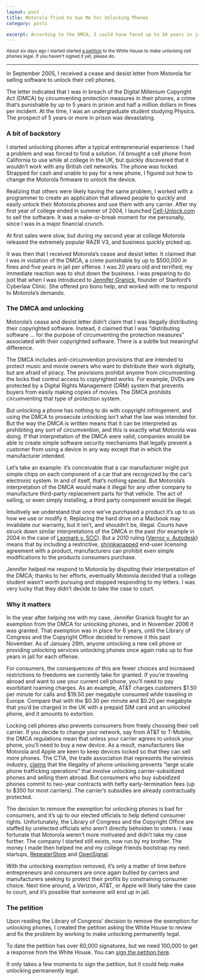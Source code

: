 ```yaml
---
layout: post
title: Motorola Tried to Sue Me For Unlocking Phones
category: posts

excerpt: According to the DMCA, I could have faced up to 10 years in jail. Read the story, and why I started an petition to the White House to keep unlocking legal.
---
```


<sub>About six days ago I started started [a petition](https://petitions.whitehouse.gov/petition/make-unlocking-cell-phones-legal/1g9KhZG7) to the White House to make unlocking cell phones legal. If you haven't signed it yet, please do.</sub>

---
 
In September 2005, I received a cease and desist letter from Motorola for selling software to unlock their cell phones.

The letter indicated that I was in breach of the Digital Millenium Copyright Act (DMCA) by circumventing protection measures in their phones, a crime that’s punishable by up to 5 years in prison and half a million dollars in fines per incident. At the time, I was an undergraduate student studying Physics. The prospect of 5 years or more in prison was devastating.

### A bit of backstory
I started unlocking phones after a typical entrepreneurial experience: I had a problem and was forced to find a solution. I’d brought a cell phone from California to use while at college in the UK, but quickly discovered that it wouldn’t work with any British cell networks. The phone was locked. Strapped for cash and unable to pay for a new phone, I figured out how to change the Motorola firmware to unlock the device.

Realizing that others were likely having the same problem, I worked with a programmer to create an application that allowed people to quickly and easily unlock their Motorola phones and use them with any carrier. After my first year of college ended in summer of 2004, I launched [Cell-Unlock.com](http://www.cell-unlock.com) to sell the software. It was a make-or-break moment for me personally, since I was in a major financial crunch.

At first sales were slow, but during my second year at college Motorola released the extremely popular RAZR V3, and business quickly picked up.

It was then that I received Motorola’s cease and desist letter. It claimed that I was in violation of the DMCA, a crime punishable by up to $500,000 in fines and five years in jail per offense. I was 20 years old and terrified; my immediate reaction was to shut down the business.
I was preparing to do just that when I was introduced to [Jennifer Granick](http://cyberlaw.stanford.edu/about/people/jennifer-granick), founder of Stanford’s Cyberlaw Clinic. She offered pro bono help, and worked with me to respond to Motorola’s demands. 

### The DMCA and unlocking
Motorola’s cease and desist letter didn’t claim that I was illegally distributing their copyrighted software. Instead, it claimed that I was “distributing software … for the purpose of circumventing the protection measures” associated with their copyrighted software. There is a subtle but meaningful difference. 

The DMCA includes anti-circumvention provisions that are intended to protect music and movie owners who want to distribute their work digitally, but are afraid of piracy. The provisions prohibit anyone from circumventing the locks that control access to copyrighted works. For example, DVDs are protected by a Digital Rights Management (DRM) system that prevents buyers from easily making copies of movies. The DMCA prohibits circumventing that type of protection system.

But unlocking a phone has nothing to do with copyright infringement, and using the DMCA to prosecute unlocking isn't what the law was intended for. But the way the DMCA is written means that it can be interpreted as prohibiting any sort of circumvention, and this is exactly what Motorola was doing. If that interpretation of the DMCA were valid, companies would be able to create simple software security mechanisms that legally prevent a customer from using a device in any way except that in which the manufacturer intended.

Let’s take an example: it’s conceivable that a car manufacturer might put simple chips on each component of a car that are recognized by the car’s electronic system. In and of itself, that’s nothing special. But Motorola’s interpretation of the DMCA would make it illegal for any other company to manufacture third-party replacement parts for that vehicle. The act of selling, or even simply installing, a third party component would be illegal. 

Intuitively we understand that once we’ve purchased a product it’s up to us how we use or modify it. Replacing the hard drive on a Macbook may invalidate our warranty, but it isn’t, and shouldn’t be, illegal. Courts have struck down similar interpretations of the DMCA in the past (for example in 2004 in the case of [Lexmark v. SCC](http://en.wikipedia.org/wiki/Lexmark_Int'l_v._Static_Control_Components)). But a 2010 ruling ([Vernor v. Autodesk](http://en.wikipedia.org/wiki/Vernor_v._Autodesk,_Inc._)) means that by including a restrictive, [shrinkwrapped](http://en.wikipedia.org/wiki/Shrink_wrap_contract) end-user licensing agreement with a product, manufacturers can prohibit even simple modifications to the products consumers purchase.

Jennifer helped me respond to Motorola by disputing their interpretation of the DMCA; thanks to her efforts, eventually Motorola decided that a college student wasn’t worth pursuing and stopped responding to my letters. I was very lucky that they didn’t decide to take the case to court.

### Why it matters
In the year after helping me with my case, Jennifer Granick fought for an exemption from the DMCA for unlocking phones, and in November 2006 it was granted. That exemption was in place for 6 years, until the Library of Congress and the Copyright Office decided to remove it this past November. As of January 26th, anyone unlocking a new cell phone or providing unlocking services unlocking phones once again risks up to five years in jail for each offense.

For consumers, the consequences of this are fewer choices and increased restrictions to freedoms we currently take for granted. If you’re traveling abroad and want to use your current cell phone, you’ll need to pay exorbitant roaming charges. As an example, AT&T charges customers $1.50 per minute for calls and $19.50 per megabyte consumed while traveling in Europe. Compare that with the $0.30 per minute and $0.20 per megabyte that you’d be charged in the UK with a prepaid SIM card and an unlocked phone, and it amounts to extortion.

Locking cell phones also prevents consumers from freely choosing their cell carrier. If you decide to change your network, say from AT&T to T-Mobile, the DMCA regulations mean that unless your carrier agrees to unlock your phone, you’ll need to buy a new device. As a result, manufacturers like Motorola and Apple are keen to keep devices locked so that they can sell more phones.
The CTIA, the trade association that represents the wireless industry, [claims](http://blog.ctia.org/2013/01/26/unlocked-devices/) that the illegality of phone unlocking prevents “large scale phone trafficking operations” that involve unlocking carrier-subsidized phones and selling them abroad. But consumers who buy subsidized phones commit to two-year contracts with hefty early-termination fees (up to $350 for most carriers). The carrier’s subsidies are already contractually protected.

The decision to remove the exemption for unlocking phones is bad for consumers, and it’s up to our elected officials to help defend consumer rights. Unfortunately, the Library of Congress and the Copyright Office are staffed by unelected officials who aren’t directly beholden to voters.
I was fortunate that Motorola weren’t more motivated and didn’t take my case further. The company I started still exists, now run by my brother. The money I made then helped me and my college friends bootstrap my next startups, [RepeaterStore](http://repeaterstore.com) and [OpenSignal](http://opensignal.com). 

With the unlocking exemption removed, it’s only a matter of time before entrepreneurs and consumers are once again bullied by carriers and manufacturers seeking to protect their profits by constraining consumer choice. Next time around, a Verizon, AT&T, or Apple will likely take the case to court, and it’s possible that someone will end up in jail.


### The petition
Upon reading the Library of Congress’ decision to remove the exemption for unlocking phones, I created the petition asking the White House to review and fix the problem by working to make unlocking permanently legal.

To date the petition has over 60,000 signatures, but we need 100,000 to get a response from the White House. You can [sign the petition here](https://petitions.whitehouse.gov/petition/make-unlocking-cell-phones-legal/1g9KhZG7).

It only takes a few moments to sign the petition, but it could help make unlocking permanently legal. 


